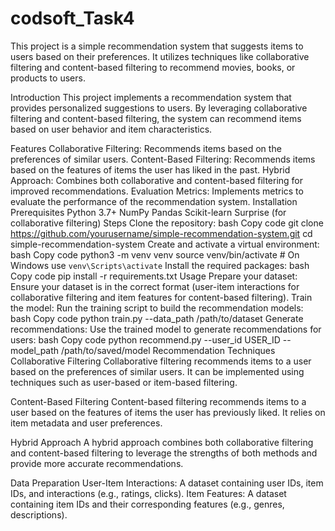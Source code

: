 # codsoft_Task4

This project is a simple recommendation system that suggests items to users based on their preferences. It utilizes techniques like collaborative filtering and content-based filtering to recommend movies, books, or products to users.


Introduction
This project implements a recommendation system that provides personalized suggestions to users. By leveraging collaborative filtering and content-based filtering, the system can recommend items based on user behavior and item characteristics.

Features
Collaborative Filtering: Recommends items based on the preferences of similar users.
Content-Based Filtering: Recommends items based on the features of items the user has liked in the past.
Hybrid Approach: Combines both collaborative and content-based filtering for improved recommendations.
Evaluation Metrics: Implements metrics to evaluate the performance of the recommendation system.
Installation
Prerequisites
Python 3.7+
NumPy
Pandas
Scikit-learn
Surprise (for collaborative filtering)
Steps
Clone the repository:
bash
Copy code
git clone https://github.com/yourusername/simple-recommendation-system.git
cd simple-recommendation-system
Create and activate a virtual environment:
bash
Copy code
python3 -m venv venv
source venv/bin/activate  # On Windows use `venv\Scripts\activate`
Install the required packages:
bash
Copy code
pip install -r requirements.txt
Usage
Prepare your dataset: Ensure your dataset is in the correct format (user-item interactions for collaborative filtering and item features for content-based filtering).
Train the model: Run the training script to build the recommendation models:
bash
Copy code
python train.py --data_path /path/to/dataset
Generate recommendations: Use the trained model to generate recommendations for users:
bash
Copy code
python recommend.py --user_id USER_ID --model_path /path/to/saved/model
Recommendation Techniques
Collaborative Filtering
Collaborative filtering recommends items to a user based on the preferences of similar users. It can be implemented using techniques such as user-based or item-based filtering.

Content-Based Filtering
Content-based filtering recommends items to a user based on the features of items the user has previously liked. It relies on item metadata and user preferences.

Hybrid Approach
A hybrid approach combines both collaborative filtering and content-based filtering to leverage the strengths of both methods and provide more accurate recommendations.

Data Preparation
User-Item Interactions: A dataset containing user IDs, item IDs, and interactions (e.g., ratings, clicks).
Item Features: A dataset containing item IDs and their corresponding features (e.g., genres, descriptions).
